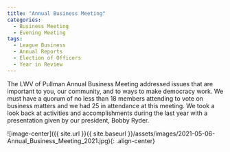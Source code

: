 ```yaml
---
title: "Annual Business Meeting"
categories:
  - Business Meeting
  - Evening Meeting
tags:
  - League Business
  - Annual Reports
  - Election of Officers
  - Year in Review
---
```


The LWV of Pullman Annual Business Meeting addressed issues that are important to you, our community, and to ways to make democracy work.  We must have a quorum of no less than 18 members attending to vote on business matters and we had 25 in attendance at this meeting.  We took a look back at activities and accomplishments during the last year with a presentation given by our president, Bobby Ryder.


![image-center]({{ site.url }}{{ site.baseurl }}/assets/images/2021-05-06-Annual_Business_Meeting_2021.jpg){: .align-center}
